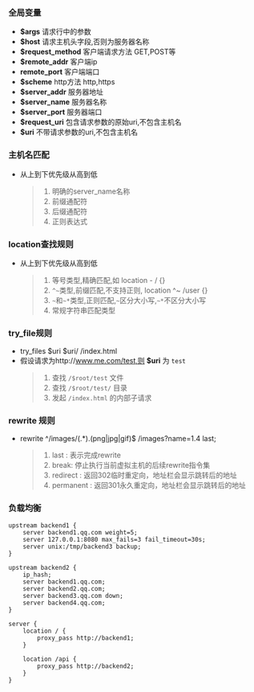 ### 全局变量
- **$args** 请求行中的参数
- **$host** 请求主机头字段,否则为服务器名称
- **$request_method** 客户端请求方法 GET,POST等
- **$remote_addr** 客户端ip
- **remote_port** 客户端端口
- **$scheme** http方法 http,https
- **$server_addr** 服务器地址
- **$server_name** 服务器名称
- **$server_port** 服务器端口
- **$request_uri** 包含请求参数的原始uri,不包含主机名
- **$uri** 不带请求参数的uri,不包含主机名

### 主机名匹配
- 从上到下优先级从高到低
   > 1. 明确的server_name名称
   > 2. 前缀通配符
   > 3. 后缀通配符
   > 4. 正则表达式

### location查找规则
- 从上到下优先级从高到低
    > 1. 等号类型,精确匹配,如 location - / {}
    > 2. `^~`类型,前缀匹配,不支持正则, location ^~ /user {}
    > 3. `~`和`~*`类型,正则匹配,`~`区分大小写,`~*`不区分大小写
    > 4. 常规字符串匹配类型

### try_file规则
- try_files $uri $uri/ /index.html
- 假设请求为http://www.me.com/test,则 **$uri** 为 `test`
    > 1. 查找 `/$root/test` 文件
    > 2. 查找 `/$root/test/` 目录
    > 3. 发起 `/index.html` 的内部子请求

### rewrite 规则
- rewrite ^/images/(.*).(png|jpg|gif)$ /images?name=$1.$4 last;
    > 1. last : 表示完成rewrite
    > 2. break: 停止执行当前虚拟主机的后续rewrite指令集
    > 3. redirect : 返回302临时重定向，地址栏会显示跳转后的地址
    > 4. permanent : 返回301永久重定向，地址栏会显示跳转后的地址

### 负载均衡
```
upstream backend1 {
    server backend1.qq.com weight=5;
    server 127.0.0.1:8080 max_fails=3 fail_timeout=30s;
    server unix:/tmp/backend3 backup;
}

upstream backend2 {
    ip_hash;
    server backend1.qq.com;
    server backend2.qq.com;
    server backend3.qq.com down;
    server backend4.qq.com;
}

server {
    location / {
        proxy_pass http://backend1;
    }

    location /api {
        proxy_pass http://backend2;
    }
}
```
